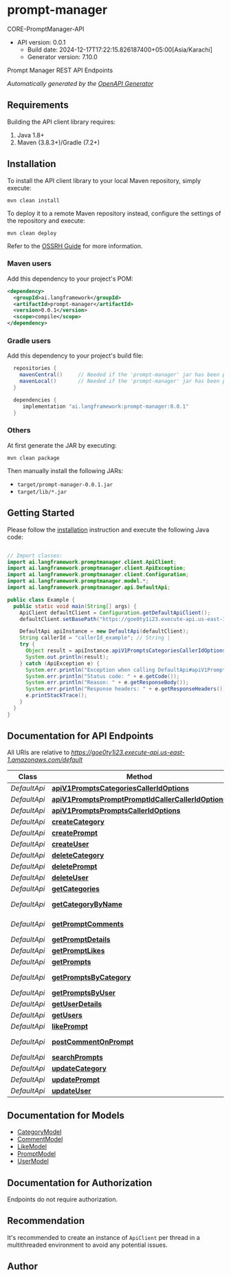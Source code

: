 # prompt-manager

CORE-PromptManager-API
- API version: 0.0.1
  - Build date: 2024-12-17T17:22:15.826187400+05:00[Asia/Karachi]
  - Generator version: 7.10.0

Prompt Manager REST API Endpoints


*Automatically generated by the [OpenAPI Generator](https://openapi-generator.tech)*


## Requirements

Building the API client library requires:
1. Java 1.8+
2. Maven (3.8.3+)/Gradle (7.2+)

## Installation

To install the API client library to your local Maven repository, simply execute:

```shell
mvn clean install
```

To deploy it to a remote Maven repository instead, configure the settings of the repository and execute:

```shell
mvn clean deploy
```

Refer to the [OSSRH Guide](http://central.sonatype.org/pages/ossrh-guide.html) for more information.

### Maven users

Add this dependency to your project's POM:

```xml
<dependency>
  <groupId>ai.langframework</groupId>
  <artifactId>prompt-manager</artifactId>
  <version>0.0.1</version>
  <scope>compile</scope>
</dependency>
```

### Gradle users

Add this dependency to your project's build file:

```groovy
  repositories {
    mavenCentral()     // Needed if the 'prompt-manager' jar has been published to maven central.
    mavenLocal()       // Needed if the 'prompt-manager' jar has been published to the local maven repo.
  }

  dependencies {
     implementation "ai.langframework:prompt-manager:0.0.1"
  }
```

### Others

At first generate the JAR by executing:

```shell
mvn clean package
```

Then manually install the following JARs:

* `target/prompt-manager-0.0.1.jar`
* `target/lib/*.jar`

## Getting Started

Please follow the [installation](#installation) instruction and execute the following Java code:

```java

// Import classes:
import ai.langframework.promptmanager.client.ApiClient;
import ai.langframework.promptmanager.client.ApiException;
import ai.langframework.promptmanager.client.Configuration;
import ai.langframework.promptmanager.model.*;
import ai.langframework.promptmanager.api.DefaultApi;

public class Example {
  public static void main(String[] args) {
    ApiClient defaultClient = Configuration.getDefaultApiClient();
    defaultClient.setBasePath("https://goe0ty1i23.execute-api.us-east-1.amazonaws.com/default");

    DefaultApi apiInstance = new DefaultApi(defaultClient);
    String callerId = "callerId_example"; // String | 
    try {
      Object result = apiInstance.apiV1PromptsCategoriesCallerIdOptions(callerId);
      System.out.println(result);
    } catch (ApiException e) {
      System.err.println("Exception when calling DefaultApi#apiV1PromptsCategoriesCallerIdOptions");
      System.err.println("Status code: " + e.getCode());
      System.err.println("Reason: " + e.getResponseBody());
      System.err.println("Response headers: " + e.getResponseHeaders());
      e.printStackTrace();
    }
  }
}

```

## Documentation for API Endpoints

All URIs are relative to *https://goe0ty1i23.execute-api.us-east-1.amazonaws.com/default*

Class | Method | HTTP request | Description
------------ | ------------- | ------------- | -------------
*DefaultApi* | [**apiV1PromptsCategoriesCallerIdOptions**](docs/DefaultApi.md#apiV1PromptsCategoriesCallerIdOptions) | **OPTIONS** /api/v1/prompts/categories/{caller_id} | 
*DefaultApi* | [**apiV1PromptsPromptPromptIdCallerCallerIdOptions**](docs/DefaultApi.md#apiV1PromptsPromptPromptIdCallerCallerIdOptions) | **OPTIONS** /api/v1/prompts/prompt/{prompt_id}/caller/{caller_id} | 
*DefaultApi* | [**apiV1PromptsPromptsCallerIdOptions**](docs/DefaultApi.md#apiV1PromptsPromptsCallerIdOptions) | **OPTIONS** /api/v1/prompts/prompts/{caller_id} | 
*DefaultApi* | [**createCategory**](docs/DefaultApi.md#createCategory) | **POST** /api/v1/prompts/categories/{caller_id} | 
*DefaultApi* | [**createPrompt**](docs/DefaultApi.md#createPrompt) | **POST** /api/v1/prompts/prompts/{caller_id} | 
*DefaultApi* | [**createUser**](docs/DefaultApi.md#createUser) | **POST** /api/v1/prompts/users/{caller_id} | 
*DefaultApi* | [**deleteCategory**](docs/DefaultApi.md#deleteCategory) | **DELETE** /api/v1/prompts/category/{category_id}/caller/{caller_id} | 
*DefaultApi* | [**deletePrompt**](docs/DefaultApi.md#deletePrompt) | **DELETE** /api/v1/prompts/prompt/{prompt_id}/caller/{caller_id} | 
*DefaultApi* | [**deleteUser**](docs/DefaultApi.md#deleteUser) | **DELETE** /api/v1/prompts/user/{user_id}/caller/{caller_id} | 
*DefaultApi* | [**getCategories**](docs/DefaultApi.md#getCategories) | **GET** /api/v1/prompts/categories/{caller_id} | 
*DefaultApi* | [**getCategoryByName**](docs/DefaultApi.md#getCategoryByName) | **GET** /api/v1/prompts/category/name/{category_name}/caller/{caller_id} | 
*DefaultApi* | [**getPromptComments**](docs/DefaultApi.md#getPromptComments) | **GET** /api/v1/prompts/prompt/{prompt_id}/caller/{caller_id}/comments | 
*DefaultApi* | [**getPromptDetails**](docs/DefaultApi.md#getPromptDetails) | **GET** /api/v1/prompts/prompt/{prompt_id}/caller/{caller_id} | 
*DefaultApi* | [**getPromptLikes**](docs/DefaultApi.md#getPromptLikes) | **GET** /api/v1/prompts/prompt/{prompt_id}/caller/{caller_id}/likes | 
*DefaultApi* | [**getPrompts**](docs/DefaultApi.md#getPrompts) | **GET** /api/v1/prompts/prompts/{caller_id} | 
*DefaultApi* | [**getPromptsByCategory**](docs/DefaultApi.md#getPromptsByCategory) | **GET** /api/v1/prompts/prompts/category/{category_id}/caller/{caller_id} | 
*DefaultApi* | [**getPromptsByUser**](docs/DefaultApi.md#getPromptsByUser) | **GET** /api/v1/prompts/prompts/user/{user_id}/caller/{caller_id} | 
*DefaultApi* | [**getUserDetails**](docs/DefaultApi.md#getUserDetails) | **GET** /api/v1/prompts/user/{user_id}/caller/{caller_id} | 
*DefaultApi* | [**getUsers**](docs/DefaultApi.md#getUsers) | **GET** /api/v1/prompts/users/{caller_id} | 
*DefaultApi* | [**likePrompt**](docs/DefaultApi.md#likePrompt) | **POST** /api/v1/prompts/prompt/{prompt_id}/caller/{caller_id}/likes | 
*DefaultApi* | [**postCommentOnPrompt**](docs/DefaultApi.md#postCommentOnPrompt) | **POST** /api/v1/prompts/prompt/{prompt_id}/caller/{caller_id}/comments | 
*DefaultApi* | [**searchPrompts**](docs/DefaultApi.md#searchPrompts) | **GET** /api/v1/prompts/prompts/search/{caller_id} | 
*DefaultApi* | [**updateCategory**](docs/DefaultApi.md#updateCategory) | **PUT** /api/v1/prompts/category/{category_id}/caller/{caller_id} | 
*DefaultApi* | [**updatePrompt**](docs/DefaultApi.md#updatePrompt) | **PUT** /api/v1/prompts/prompt/{prompt_id}/caller/{caller_id} | 
*DefaultApi* | [**updateUser**](docs/DefaultApi.md#updateUser) | **PUT** /api/v1/prompts/user/{user_id}/caller/{caller_id} | 


## Documentation for Models

 - [CategoryModel](docs/CategoryModel.md)
 - [CommentModel](docs/CommentModel.md)
 - [LikeModel](docs/LikeModel.md)
 - [PromptModel](docs/PromptModel.md)
 - [UserModel](docs/UserModel.md)


<a id="documentation-for-authorization"></a>
## Documentation for Authorization

Endpoints do not require authorization.


## Recommendation

It's recommended to create an instance of `ApiClient` per thread in a multithreaded environment to avoid any potential issues.

## Author



